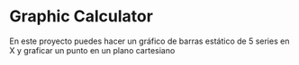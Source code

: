 # Graphic Calculator

En este proyecto puedes hacer un gráfico de barras estático de 5 series en X y graficar un punto en un plano cartesiano
